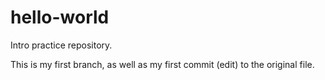 # hello-world
Intro practice repository.

This is my first branch, as well as my first commit (edit) to the original file.
